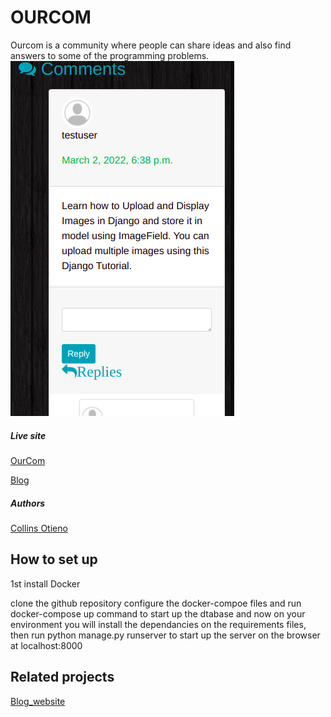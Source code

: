 # OURCOM

Ourcom is a community where people can share ideas and also find answers to some of the programming problems.
![alt text](https://github.com/Collin-5/website_ourcom/blob/master/static/images/ourcr.png?raw=true)

##### Live site
[OurCom](http://ourcom-web.herokuapp.com/)  

[Blog](http://ourcom-web.herokuapp.com/)


##### Authors
[Collins Otieno](https://codellins.netlify.app/)

## How to set up
 1st install Docker 

 clone the github repository
 configure the docker-compoe files  and run docker-compose up command to start up the dtabase
 and now on your environment you will install the dependancies on the requirements files,
 then run python manage.py runserver to start up the server on the browser at localhost:8000

## Related projects
[Blog_website](https://github.com/Collin-5/blogapp)